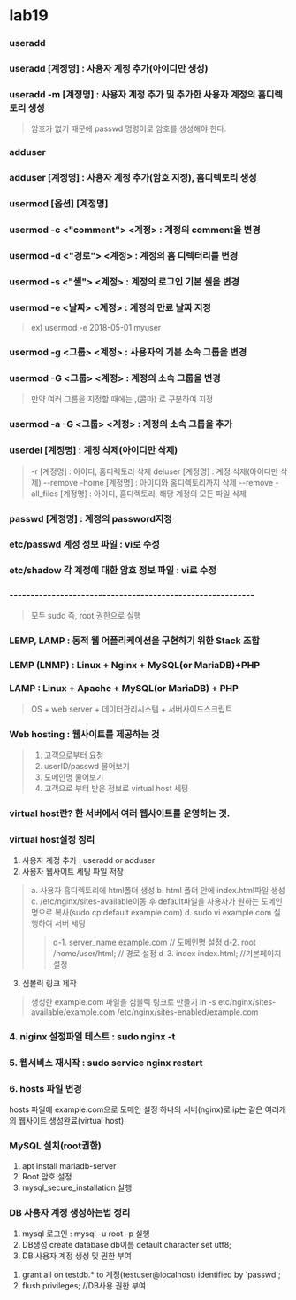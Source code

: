 <h1>lab19

### useradd 
### useradd [계정명] : 사용자 계정 추가(아이디만 생성)
### useradd -m [계정명] : 사용자 계정 추가 및 추가한 사용자 계정의 홈디렉토리  생성
> 암호가 없기 때문에 passwd 명령어로 암호를 생성해야 한다.

### adduser 

### adduser [계정명] : 사용자 계정 추가(암호 지정), 홈디렉토리 생성

### usermod [옵션] [계정명]

### usermod -c <"comment"> <계정> : 계정의 comment을 변경

### usermod -d <"경로"> <계정> : 계정의 홈 디렉터리를 변경

### usermod -s <"셸"> <계정> : 계정의 로그인 기본 셸을 변경

### usermod -e <날짜> <계정> : 계정의 만료 날짜 지정
> ex) usermod -e 2018-05-01 myuser

### usermod -g <그룹> <계정> : 사용자의 기본 소속 그룹을 변경

### usermod -G <그룹> <계정> : 계정의 소속 그룹을 변경 
> 만약 여러 그룹을 지정할 때에는 ,(콤마) 로 구분하여 지정

### usermod -a -G <그룹> <계정> : 계정의 소속 그룹을 추가 

### userdel [계정명] : 계정 삭제(아이디만 삭제)
> -r [계정명] : 아이디, 홈디렉토리 삭제
> deluser [계정명] : 계정 삭제(아이디만 삭제)
> --remove -home [계정명] : 아이디와 홈디렉토리까지 삭제
> --remove -all_files [계정명] : 아이디, 홈디렉토리, 해당 계정의 모든 파일 삭제

### passwd [계정명] : 계정의 password지정

### etc/passwd 계정 정보 파일 : vi로 수정

### etc/shadow 각 계정에 대한 암호 정보 파일 : vi로 수정

### ----------------------------------------------------------
> 모두 sudo 즉, root 권한으로 실행


### LEMP, LAMP : 동적 웹 어플리케이션을 구현하기 위한 Stack 조합

### LEMP (LNMP) :  Linux + Nginx + MySQL(or MariaDB)+PHP

### LAMP  :  Linux + Apache + MySQL(or MariaDB) + PHP
> OS + web server + 데이터관리시스템 + 서버사이드스크립트

### Web hosting : 웹사이트를 제공하는 것
> 1. 고객으로부터 요청
> 2. userID/passwd 물어보기
> 3.  도메인명 물어보기
> 4. 고객으로 부터 받은 정보로 virtual host 세팅

### virtual host란? 한 서버에서 여러 웹사이트를 운영하는 것.

### virtual host설정 정리
1. 사용자 계정 추가 : useradd or adduser
2. 사용자 웹사이트 세팅 파일 저장
> a. 사용자 홈디렉토리에 html폴더 생성
> b. html 폴더 안에 index.html파일 생성
> c. /etc/nginx/sites-available이동 후 default파일을 사용자가 원하는 도메인명으로 복사(sudo cp default example.com)
> d. sudo vi example.com 실행하여 서버 세팅
> > d-1. server_name example.com // 도메인명 설정
> > d-2. root /home/user/html; // 경로 설정
> > d-3. index index.html; //기본페이지 설정

3. 심볼릭 링크 제작
> 생성한 example.com 파일을 심볼릭 링크로 만들기
> ln -s etc/nginx/sites-available/example.com /etc/nginx/sites-enabled/example.com

### 4. niginx 설정파일 테스트 : sudo nginx -t 

### 5. 웹서비스 재시작 : sudo service nginx restart

### 6. hosts 파일 변경
hosts 파일에  example.com으로 도메인 설정
하나의 서버(nginx)로 ip는 같은 여러개의  웹사이트 생성완료(virtual host)

### MySQL 설치(root권한)
1. apt install mariadb-server
2. Root 암호 설정
3. mysql_secure_installation 실행

### DB 사용자 계정 생성하는법 정리
1. mysql 로그인 : mysql -u root -p 실행
2. DB생성
  create database db이름 default character set utf8;
3. DB 사용자 계정 생성 및 권한 부여
  1) grant all on testdb.* to 계정(testuser@localhost) identified by 'passwd';
  3) flush privileges; //DB사용 권한 부여

